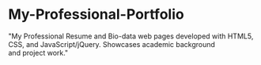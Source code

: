 # My-Professional-Portfolio
"My Professional Resume and Bio-data web pages developed with HTML5, CSS, and JavaScript/jQuery. Showcases academic background and project work."
